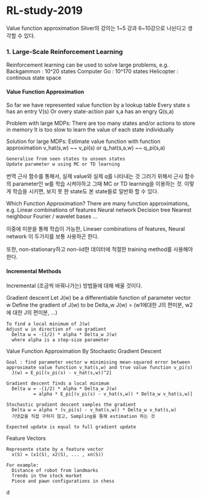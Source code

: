 # RL-study-2019

Value function approximation
Silver의 강의는 1~5 강과 6~10강으로 나뉜다고 생각할 수 있다.

### 1. Large-Scale Reinforcement Learning

  Reinforcement learning can be used to solve large problems, e.g.
    Backgammon  : 10^20 states
    Computer Go : 10^170 states
    Helicopter  : continous state space

#### Value Function Approximation

  So far we have represented value function by a lookup table
    Every state s has an entry V(s)
    Or overy state-action pair s,a has an engry Q(s,a)

  Problem with large MDPs:
    There are too many states and/or actions to store in memory
    It is too slow to learn the value of each state individually

  Solution for large MDPs:
    Estimate value function with function approximation
         v_hat(s,w) ~~ v_pi(s)
      or q_hat(s,a,w) ~~ q_pi(s,a)

    Generalise from seen states to unseen states
    Update parameter w using MC or TD learning

  번역
    근사 함수를 통해서, 실제 value와 실제 q를 나타내는 것
    그러기 위해서 근사 함수의 parameter인 w를 학습 시켜야하고 그때 MC or TD learning을 이용하는 것.
    이렇게 학습을 시키면, 보지 못 한 state도 본 state들로 일반화 할 수 있다.

  Which Function Approximation?
    There are many function approximations, e.g.
      Linear combinations of features
      Neural network
      Decision tree
      Nearest neighbour
      Fourier / wavelet bases
      ...

  이중에 미분을 통해 학습이 가능한, Lineaer combinations of features, Neural network 이 두가지를 보통 사용하곤 한다.

  또한, non-stationary하고 non-iid한 데이터에 적절한 training method를 사용해야 한다.

#### Incremental Methods
  Incremental (조금씩 바꿔나가는) 방법들에 대해 배울 것이다.

  Gradient descent
    Let J(w) be a differentiable function of parameter vector w
    Define the gradient of J(w) to be
      Delta_w J(w) = (w1에대한 J의 편미분, w2에 대한 J의 편미분, ...)

    To find a local minimum of J(w)
    Adjust w in direction of -ve gradient
      Delta w = -(1/2) * alpha * Delta_w J(w)
      where alpha is a step-size parameter

  Value Function Approximation By Stochastic Gradient Descent

    Goal : find parameter vector w minimising mean-squared error between approximate value function v_hat(s,w) and true value function v_pi(s)
      J(w) = E_pi[(v_pi(s) - v_hat(s,w))^2]

    Gradient descent finds a local minimum
      Delta w = -(1/2) * alpha * Delta_w J(w)
              = alpha * E_pi[(v_pi(s) - v_hat(s,w)) * Delta_w v_hat(s,w)]

    Stochastic gradient descent samples the gradient
      Delta w = alpha * (v_pi(s) - v_hat(s,w)) * Delta_w v_hat(s,w)
      기댓값을 직접 구하지 않고, Sampling을 통해 estimation 하는 것

    Expected update is equal to full gradient update

  Feature Vectors

    Represente state by a feature vector
      x(S) = (x1(S), x2(S), ... , xn(S))

    For example:
      Distance of robot from landmarks
      Trends in the stock market
      Piece and pawn configurations in chess




















d
